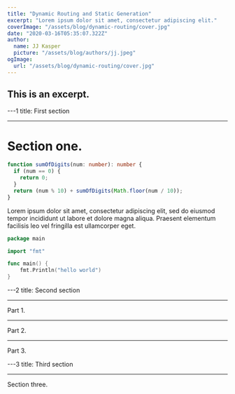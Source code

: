 ```yaml
---
title: "Dynamic Routing and Static Generation"
excerpt: "Lorem ipsum dolor sit amet, consectetur adipiscing elit."
coverImage: "/assets/blog/dynamic-routing/cover.jpg"
date: "2020-03-16T05:35:07.322Z"
author:
  name: JJ Kasper
  picture: "/assets/blog/authors/jj.jpeg"
ogImage:
  url: "/assets/blog/dynamic-routing/cover.jpg"
---
```


## This is an excerpt.

---1
title: First section

---

# Section one.

```ts twoslash
function sumOfDigits(num: number): number {
  if (num == 0) {
    return 0;
  }
  return (num % 10) + sumOfDigits(Math.floor(num / 10));
}
```

Lorem ipsum dolor sit amet, consectetur adipiscing elit, sed do eiusmod tempor incididunt ut labore et dolore magna aliqua. Praesent elementum facilisis leo vel fringilla est ullamcorper eget. 

```go
package main

import "fmt"

func main() {
    fmt.Println("hello world")
}
```

---2
title: Second section

---

Part 1.

---

Part 2.

---

Part 3.

---3
title: Third section

---

Section three.
